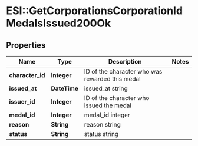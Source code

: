 # ESI::GetCorporationsCorporationIdMedalsIssued200Ok

## Properties
Name | Type | Description | Notes
------------ | ------------- | ------------- | -------------
**character_id** | **Integer** | ID of the character who was rewarded this medal | 
**issued_at** | **DateTime** | issued_at string | 
**issuer_id** | **Integer** | ID of the character who issued the medal | 
**medal_id** | **Integer** | medal_id integer | 
**reason** | **String** | reason string | 
**status** | **String** | status string | 


